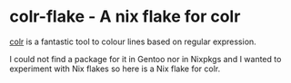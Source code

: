 colr-flake - A nix flake for colr
=================================

[colr](https://github.com/wangp/colr) is a fantastic tool to colour lines based on regular expression.

I could not find a package for it in Gentoo nor in Nixpkgs and I wanted to experiment with Nix flakes so here is a Nix flake for colr.
